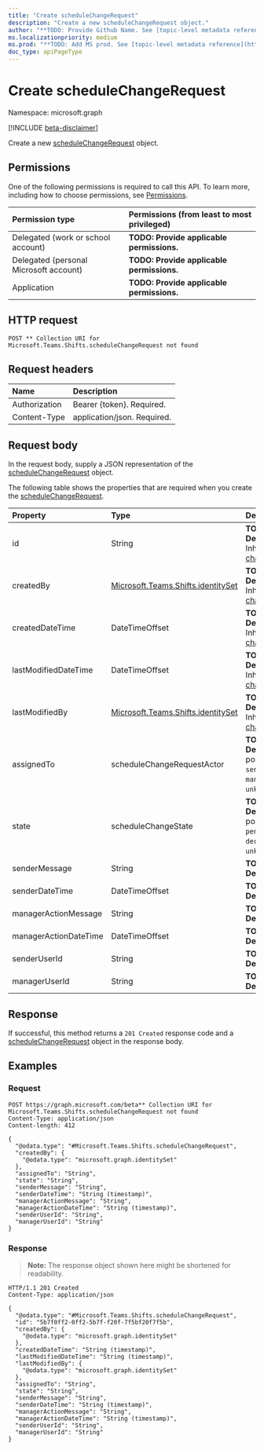 ```yaml
---
title: "Create scheduleChangeRequest"
description: "Create a new scheduleChangeRequest object."
author: "**TODO: Provide Github Name. See [topic-level metadata reference](https://msgo.azurewebsites.net/add/document/guidelines/metadata.html#topic-level-metadata)**"
ms.localizationpriority: medium
ms.prod: "**TODO: Add MS prod. See [topic-level metadata reference](https://msgo.azurewebsites.net/add/document/guidelines/metadata.html#topic-level-metadata)**"
doc_type: apiPageType
---
```


# Create scheduleChangeRequest
Namespace: microsoft.graph

[!INCLUDE [beta-disclaimer](../../includes/beta-disclaimer.md)]

Create a new [scheduleChangeRequest](../resources/schedulechangerequest.md) object.

## Permissions
One of the following permissions is required to call this API. To learn more, including how to choose permissions, see [Permissions](/graph/permissions-reference).

|Permission type|Permissions (from least to most privileged)|
|:---|:---|
|Delegated (work or school account)|**TODO: Provide applicable permissions.**|
|Delegated (personal Microsoft account)|**TODO: Provide applicable permissions.**|
|Application|**TODO: Provide applicable permissions.**|

## HTTP request

<!-- {
  "blockType": "ignored"
}
-->
``` http
POST ** Collection URI for Microsoft.Teams.Shifts.scheduleChangeRequest not found
```

## Request headers
|Name|Description|
|:---|:---|
|Authorization|Bearer {token}. Required.|
|Content-Type|application/json. Required.|

## Request body
In the request body, supply a JSON representation of the [scheduleChangeRequest](../resources/schedulechangerequest.md) object.

The following table shows the properties that are required when you create the [scheduleChangeRequest](../resources/schedulechangerequest.md).

|Property|Type|Description|
|:---|:---|:---|
|id|String|**TODO: Add Description** Inherited from [changeTrackedEntity](../resources/changetrackedentity.md)|
|createdBy|[Microsoft.Teams.Shifts.identitySet](../resources/identityset.md)|**TODO: Add Description** Inherited from [changeTrackedEntity](../resources/changetrackedentity.md)|
|createdDateTime|DateTimeOffset|**TODO: Add Description** Inherited from [changeTrackedEntity](../resources/changetrackedentity.md)|
|lastModifiedDateTime|DateTimeOffset|**TODO: Add Description** Inherited from [changeTrackedEntity](../resources/changetrackedentity.md)|
|lastModifiedBy|[Microsoft.Teams.Shifts.identitySet](../resources/identityset.md)|**TODO: Add Description** Inherited from [changeTrackedEntity](../resources/changetrackedentity.md)|
|assignedTo|scheduleChangeRequestActor|**TODO: Add Description**. The possible values are: `sender`, `recipient`, `manager`, `system`, `unknownFutureValue`.|
|state|scheduleChangeState|**TODO: Add Description**. The possible values are: `pending`, `approved`, `declined`, `unknownFutureValue`.|
|senderMessage|String|**TODO: Add Description**|
|senderDateTime|DateTimeOffset|**TODO: Add Description**|
|managerActionMessage|String|**TODO: Add Description**|
|managerActionDateTime|DateTimeOffset|**TODO: Add Description**|
|senderUserId|String|**TODO: Add Description**|
|managerUserId|String|**TODO: Add Description**|



## Response

If successful, this method returns a `201 Created` response code and a [scheduleChangeRequest](../resources/schedulechangerequest.md) object in the response body.

## Examples

### Request
<!-- {
  "blockType": "request",
  "name": "create_schedulechangerequest_from_"
}
-->
``` http
POST https://graph.microsoft.com/beta** Collection URI for Microsoft.Teams.Shifts.scheduleChangeRequest not found
Content-Type: application/json
Content-length: 412

{
  "@odata.type": "#Microsoft.Teams.Shifts.scheduleChangeRequest",
  "createdBy": {
    "@odata.type": "microsoft.graph.identitySet"
  },
  "assignedTo": "String",
  "state": "String",
  "senderMessage": "String",
  "senderDateTime": "String (timestamp)",
  "managerActionMessage": "String",
  "managerActionDateTime": "String (timestamp)",
  "senderUserId": "String",
  "managerUserId": "String"
}
```


### Response
>**Note:** The response object shown here might be shortened for readability.
<!-- {
  "blockType": "response",
  "truncated": true,
  "@odata.type": "Microsoft.Teams.Shifts.scheduleChangeRequest"
}
-->
``` http
HTTP/1.1 201 Created
Content-Type: application/json

{
  "@odata.type": "#Microsoft.Teams.Shifts.scheduleChangeRequest",
  "id": "5b7f0ff2-0ff2-5b7f-f20f-7f5bf20f7f5b",
  "createdBy": {
    "@odata.type": "microsoft.graph.identitySet"
  },
  "createdDateTime": "String (timestamp)",
  "lastModifiedDateTime": "String (timestamp)",
  "lastModifiedBy": {
    "@odata.type": "microsoft.graph.identitySet"
  },
  "assignedTo": "String",
  "state": "String",
  "senderMessage": "String",
  "senderDateTime": "String (timestamp)",
  "managerActionMessage": "String",
  "managerActionDateTime": "String (timestamp)",
  "senderUserId": "String",
  "managerUserId": "String"
}
```

